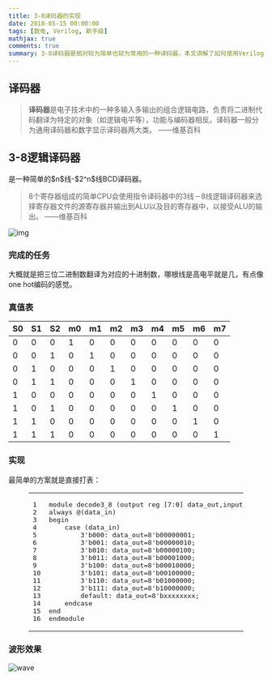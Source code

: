 ```yaml
---
title: 3-8译码器的实现
date: 2018-05-15 00:00:00
tags: [数电, Verilog, 新手级]
mathjax: true
comments: true
summary: 3-8译码器是相对较为简单也较为常用的一种译码器，本文讲解了如何使用Verilog实现3-8译码器。
---
```

<h2 id="译码器"><a class="headerlink" href="#译码器" title="译码器"></a>译码器</h2><blockquote>
<!-- hexo-inject:begin --><!-- hexo-inject:end --><p><strong>译码器</strong>是电子技术中的一种多输入多输出的组合逻辑电路，负责将二进制代码翻译为特定的对象（如逻辑电平等），功能与编码器相反。译码器一般分为通用译码器和数字显示译码器两大类。 ——维基百科</p>
</blockquote>
<h2 id="3-8逻辑译码器"><a class="headerlink" href="#3-8逻辑译码器" title="3-8逻辑译码器"></a>3-8逻辑译码器</h2><p>是一种简单的$n$线-$2^n$线BCD译码器。</p>
<blockquote>
<p> 8个寄存器组成的简单CPU会使用指令译码器中的3线－8线逻辑译码器来选择寄存器文件的源寄存器并输出到ALU以及目的寄存器中，以接受ALU的输出。 ——维基百科</p>
</blockquote>
<p><img alt="img" src="https://upload.wikimedia.org/wikipedia/commons/thumb/a/ae/3-8_decoder.svg/250px-3-8_decoder.svg.png"/></p>
<h3 id="完成的任务"><a class="headerlink" href="#完成的任务" title="完成的任务"></a>完成的任务</h3><p>大概就是把三位二进制数翻译为对应的十进制数，哪根线是高电平就是几，有点像one hot编码的感觉。</p>
<h3 id="真值表"><a class="headerlink" href="#真值表" title="真值表"></a>真值表</h3><div class="table-container">
<table>
<thead>
<tr>
<th>S0</th>
<th>S1</th>
<th>S2</th>
<th>m0</th>
<th>m1</th>
<th>m2</th>
<th>m3</th>
<th>m4</th>
<th>m5</th>
<th>m6</th>
<th>m7</th>
</tr>
</thead>
<tbody>
<tr>
<td>0</td>
<td>0</td>
<td>0</td>
<td>1</td>
<td>0</td>
<td>0</td>
<td>0</td>
<td>0</td>
<td>0</td>
<td>0</td>
<td>0</td>
</tr>
<tr>
<td>0</td>
<td>0</td>
<td>1</td>
<td>0</td>
<td>1</td>
<td>0</td>
<td>0</td>
<td>0</td>
<td>0</td>
<td>0</td>
<td>0</td>
</tr>
<tr>
<td>0</td>
<td>1</td>
<td>0</td>
<td>0</td>
<td>0</td>
<td>1</td>
<td>0</td>
<td>0</td>
<td>0</td>
<td>0</td>
<td>0</td>
</tr>
<tr>
<td>0</td>
<td>1</td>
<td>1</td>
<td>0</td>
<td>0</td>
<td>0</td>
<td>1</td>
<td>0</td>
<td>0</td>
<td>0</td>
<td>0</td>
</tr>
<tr>
<td>1</td>
<td>0</td>
<td>0</td>
<td>0</td>
<td>0</td>
<td>0</td>
<td>0</td>
<td>1</td>
<td>0</td>
<td>0</td>
<td>0</td>
</tr>
<tr>
<td>1</td>
<td>0</td>
<td>1</td>
<td>0</td>
<td>0</td>
<td>0</td>
<td>0</td>
<td>0</td>
<td>1</td>
<td>0</td>
<td>0</td>
</tr>
<tr>
<td>1</td>
<td>1</td>
<td>0</td>
<td>0</td>
<td>0</td>
<td>0</td>
<td>0</td>
<td>0</td>
<td>0</td>
<td>1</td>
<td>0</td>
</tr>
<tr>
<td>1</td>
<td>1</td>
<td>1</td>
<td>0</td>
<td>0</td>
<td>0</td>
<td>0</td>
<td>0</td>
<td>0</td>
<td>0</td>
<td>1</td>
</tr>
</tbody>
</table>
</div>
<h3 id="实现"><a class="headerlink" href="#实现" title="实现"></a>实现</h3><p>最简单的方案就是直接打表：</p>
<figure class="highlight verilog"><table><tr><td class="gutter"><pre><span class="line">1</span><br/><span class="line">2</span><br/><span class="line">3</span><br/><span class="line">4</span><br/><span class="line">5</span><br/><span class="line">6</span><br/><span class="line">7</span><br/><span class="line">8</span><br/><span class="line">9</span><br/><span class="line">10</span><br/><span class="line">11</span><br/><span class="line">12</span><br/><span class="line">13</span><br/><span class="line">14</span><br/><span class="line">15</span><br/><span class="line">16</span><br/></pre></td><td class="code"><pre><span class="line"><span class="keyword">module</span> decode3_8 (<span class="keyword">output</span> <span class="keyword">reg</span> [<span class="number">7</span>:<span class="number">0</span>] data_out,<span class="keyword">input</span> [<span class="number">2</span>:<span class="number">0</span>] data_in);</span><br/><span class="line"><span class="keyword">always</span> @(data_in)</span><br/><span class="line"><span class="keyword">begin</span></span><br/><span class="line">    <span class="keyword">case</span> (data_in)</span><br/><span class="line">        <span class="number">3'b000</span>: data_out=<span class="number">8'b00000001</span>;</span><br/><span class="line">        <span class="number">3'b001</span>: data_out=<span class="number">8'b00000010</span>;</span><br/><span class="line">        <span class="number">3'b010</span>: data_out=<span class="number">8'b00000100</span>;</span><br/><span class="line">        <span class="number">3'b011</span>: data_out=<span class="number">8'b00001000</span>;</span><br/><span class="line">        <span class="number">3'b100</span>: data_out=<span class="number">8'b00010000</span>;</span><br/><span class="line">        <span class="number">3'b101</span>: data_out=<span class="number">8'b00100000</span>;</span><br/><span class="line">        <span class="number">3'b110</span>: data_out=<span class="number">8'b01000000</span>;</span><br/><span class="line">        <span class="number">3'b111</span>: data_out=<span class="number">8'b10000000</span>;</span><br/><span class="line">        <span class="keyword">default</span>: data_out=<span class="number">8'bxxxxxxxx</span>;</span><br/><span class="line">    <span class="keyword">endcase</span></span><br/><span class="line"><span class="keyword">end</span></span><br/><span class="line"><span class="keyword">endmodule</span></span><br/></pre></td></tr></table></figure>
<h3 id="波形效果"><a class="headerlink" href="#波形效果" title="波形效果"></a>波形效果</h3><p><img alt="wave" src="./wave.png"/></p>


